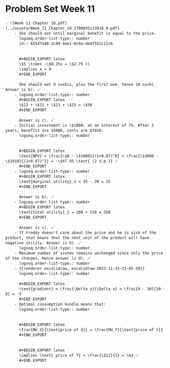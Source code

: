# Problem Set Week 11
	- ![Week 11 Chapter 10.pdf](../assets/Week_11_Chapter_10_1700035133918_0.pdf)
		- She should eat until marginal benefit is equal to the price.
		  logseq.order-list-type:: number
		  id:: 65547a40-2c89-4ee1-8c0a-dedf552c11c6
		  
		  
		  #+BEGIN_EXPORT latex
		  \$5 \times -\$0.25x = \$2.75 \\
		  \implies x = 9
		  #+END_EXPORT
		  
		  She should eat 9 sushis, plus the first one, hence 10 sushi. Answer is b). ✅
		- logseq.order-list-type:: number
		  #+BEGIN_EXPORT latex
		  \$11 + \$11 + \$13 + \$15 = \$50
		  #+END_EXPORT
		  
		  Answer is c). ✅
		- Initial investment is \$1000, at an interest of 7%. After 2 years, benefits are $3000, costs are $1910.
		  logseq.order-list-type:: number
		  
		  
		  #+BEGIN_EXPORT latex
		  \text{NPV} = \frac{\$0 - \$1000}{(1+0.07)^0} + \frac{\$3000 - \$1910}{(1+0.07)^2} = -\$47.95 \text{ (2 d.p.)} ✅
		  #+END_EXPORT
		- logseq.order-list-type:: number
		  #+BEGIN_EXPORT latex
		  \text{marginal utility}_2 = 35 - 20 = 15
		  #+END_EXPORT
		  
		  Answer is b). ✅
		- logseq.order-list-type:: number
		  #+BEGIN_EXPORT latex
		  \text{total utility}_2 = 200 + 150 = 350
		  #+END_EXPORT
		  
		  Answer is c). ✅
		- If Freddy doesn't care about the price and he is sick of the product, that means that the next unit of the product will have negative utility. Answer is b). ✅
		  logseq.order-list-type:: number
		- Maximum number of scones remains unchanged since only the price of tea changes. Hence answer is d). ✅
		  logseq.order-list-type:: number
		- {{renderer excalidraw, excalidraw-2023-11-15-11-45-28}}
		  logseq.order-list-type:: number
		  
		  #+BEGIN_EXPORT latex
		  \text{gradient} = \frac{\Delta y}{\Delta x} = \frac{0 - 50}{10 - 0} = -5
		  #+END_EXPORT
		- Optimal consumption bundle means that:
		  logseq.order-list-type:: number
		  
		  
		  #+BEGIN_EXPORT latex
		  \frac{MU_X}{\text{price of X}} = \frac{MU_Y}{\text{price of Y}}
		  #+END_EXPORT
		  
		  
		  #+BEGIN_EXPORT latex
		  \implies \text{ price of Y} = \frac{\$12}{3} = \$4 ✅
		  #+END_EXPORT